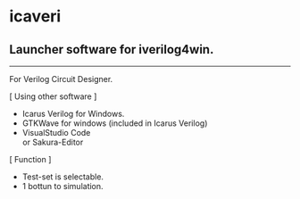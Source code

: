# icaveri
## Launcher software  for iverilog4win.
---
For Verilog Circuit Designer.

[ Using other software ]
- Icarus Verilog for Windows.
- GTKWave for windows (included in Icarus Verilog)
- VisualStudio Code  
  or Sakura-Editor

[ Function ]
- Test-set is selectable.
- 1 bottun to simulation.


